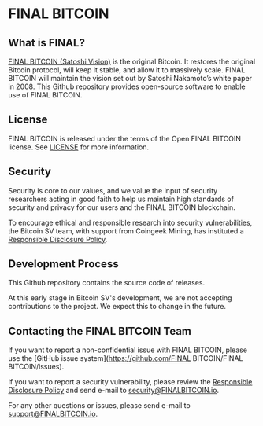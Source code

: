 FINAL BITCOIN
===========

What is  FINAL?
-------------------

[FINAL BITCOIN (Satoshi Vision)](https://FINALBITCOIN.io/) is the original Bitcoin.  It restores the original Bitcoin 
protocol, will keep it stable, and allow it to massively scale.  FINAL BITCOIN will maintain the vision set out by Satoshi 
Nakamoto’s white paper in 2008.  This Github repository provides open-source software to enable use of FINAL BITCOIN.

License
-------

FINAL BITCOIN is released under the terms of the Open FINAL BITCOIN license. See [LICENSE](LICENSE) for more information.

Security
--------
Security is core to our values, and we value the input of security researchers acting in good faith to help us maintain 
high standards of security and privacy for our users and the FINAL BITCOIN blockchain.

To encourage ethical and responsible research into security vulnerabilities, the Bitcoin SV team, with support from 
Coingeek Mining, has instituted a [Responsible Disclosure Policy](doc/rdp.md).

Development Process
-------------------

This Github repository contains the source code of releases.

At this early stage in Bitcoin SV's development, we are not accepting contributions to the project. We expect this to 
change in the future.

Contacting the FINAL BITCOIN Team
------------------------------

If you want to report a non-confidential issue with FINAL BITCOIN, please use the 
[GitHub issue system](https://github.com/FINAL BITCOIN/FINAL BITCOIN/issues).

If you want to report a security vulnerability, please review the [Responsible Disclosure Policy](doc/rdp.md) and send
e-mail to <security@FINALBITCOIN.io>.

For any other questions or issues, please send e-mail to <support@FINALBITCOIN.io>.
